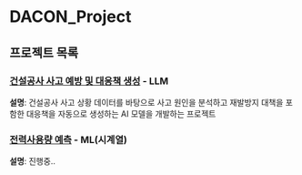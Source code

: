 # DACON_Project

## 프로젝트 목록

### [건설공사 사고 예방 및 대응책 생성](./DACON_Accident_Prevention/) - LLM
**설명**: 건설공사 사고 상황 데이터를 바탕으로 사고 원인을 분석하고 재발방지 대책을 포함한 대응책을 자동으로 생성하는 AI 모델을 개발하는 프로젝트 

### [전력사용량 예측](./Electonic_Prediction/) - ML(시계열)
**설명**: 진행중..
